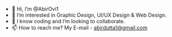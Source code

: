 - 👋 Hi, I’m @AbirOvi1
- 👀 I’m interested in Graphic Design, UI/UX Design & Web Design.
- 💞️ I know coding and I’m looking to collaborate.
- 📫 How to reach me? My E-mail - abirdutta1@gmail.com

<!---
AbirOvi1/AbirOvi1 is a ✨ special ✨ repository because its `README.md` (this file) appears on your GitHub profile.
You can click the Preview link to take a look at your changes.
--->
